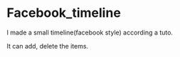 Facebook_timeline
=================
I made a small timeline(facebook style) according a tuto.

It can add, delete the items.
